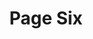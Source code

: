 ---
title: 'Page Six'
slug: '6'
authors:
  - natalia-l-larin
prev: '5'
next: '7'
number: 6
img: /imgs/2024/6.svg
---